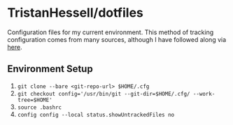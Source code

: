 # TristanHessell/dotfiles

Configuration files for my current environment. This method of tracking configuration comes from many sources, although I have followed along via [here](<https://www.atlassian.com/git/tutorials/dotfiles>).

## Environment Setup

1. `git clone --bare <git-repo-url> $HOME/.cfg`
2. `git checkout config='/usr/bin/git --git-dir=$HOME/.cfg/ --work-tree=$HOME'`
3. `source .bashrc`
4. `config config --local status.showUntrackedFiles no`

